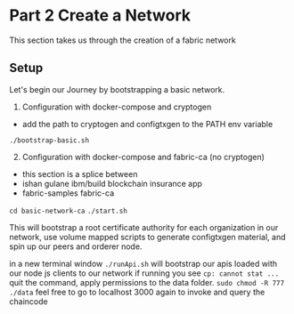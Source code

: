 # Part 2 Create a Network

This section takes us through the creation of a fabric network

## Setup

Let's begin our Journey by bootstrapping a basic network.


1. Configuration with docker-compose and cryptogen
  - add the path to cryptogen and configtxgen to the PATH env variable

```./bootstrap-basic.sh```

2. Configuration with docker-compose and fabric-ca (no cryptogen)
 - this section is a splice between
 - ishan gulane ibm/build blockchain insurance app
 - fabric-samples fabric-ca

```cd basic-network-ca```
```./start.sh```

This will bootstrap a root certificate authority for each organization in our network,
use volume mapped scripts to generate configtxgen material,
and spin up our peers and orderer node.

in a new terminal window
```./runApi.sh```
will bootstrap our apis loaded with our node js clients to our network
if running you see
```cp: cannot stat ...```
quit the command, apply permissions to the data folder.
```sudo chmod -R 777 ./data```
feel free to go to localhost 3000 again to invoke and query the chaincode
